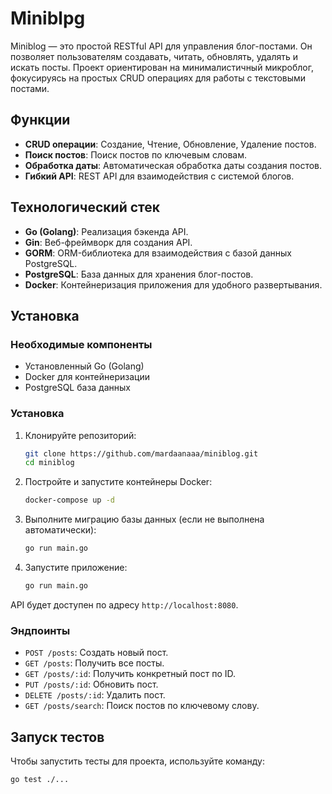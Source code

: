# Miniblpg

Miniblog — это простой RESTful API для управления блог-постами. Он позволяет пользователям создавать, читать, обновлять, удалять и искать посты. Проект ориентирован на минималистичный микроблог, фокусируясь на простых CRUD операциях для работы с текстовыми постами.

## Функции

- **CRUD операции**: Создание, Чтение, Обновление, Удаление постов.
- **Поиск постов**: Поиск постов по ключевым словам.
- **Обработка даты**: Автоматическая обработка даты создания постов.
- **Гибкий API**: REST API для взаимодействия с системой блогов.

## Технологический стек

- **Go (Golang)**: Реализация бэкенда API.
- **Gin**: Веб-фреймворк для создания API.
- **GORM**: ORM-библиотека для взаимодействия с базой данных PostgreSQL.
- **PostgreSQL**: База данных для хранения блог-постов.
- **Docker**: Контейнеризация приложения для удобного развертывания.

## Установка

### Необходимые компоненты

- Установленный Go (Golang)
- Docker для контейнеризации
- PostgreSQL база данных

### Установка

1. Клонируйте репозиторий:
   ```bash
   git clone https://github.com/mardaanaaa/miniblog.git
   cd miniblog
   ```

2. Постройте и запустите контейнеры Docker:
   ```bash
   docker-compose up -d
   ```

3. Выполните миграцию базы данных (если не выполнена автоматически):
   ```bash
   go run main.go
   ```

4. Запустите приложение:
   ```bash
   go run main.go
   ```

API будет доступен по адресу `http://localhost:8080`.

### Эндпоинты

- `POST /posts`: Создать новый пост.
- `GET /posts`: Получить все посты.
- `GET /posts/:id`: Получить конкретный пост по ID.
- `PUT /posts/:id`: Обновить пост.
- `DELETE /posts/:id`: Удалить пост.
- `GET /posts/search`: Поиск постов по ключевому слову.

## Запуск тестов

Чтобы запустить тесты для проекта, используйте команду:
```bash
go test ./...
```

